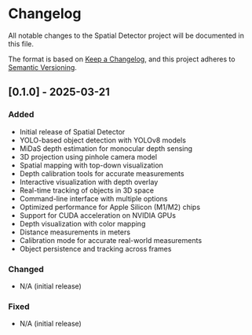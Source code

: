 # Changelog

All notable changes to the Spatial Detector project will be documented in this file.

The format is based on [Keep a Changelog](https://keepachangelog.com/en/1.0.0/),
and this project adheres to [Semantic Versioning](https://semver.org/spec/v2.0.0.html).

## [0.1.0] - 2025-03-21

### Added
- Initial release of Spatial Detector
- YOLO-based object detection with YOLOv8 models
- MiDaS depth estimation for monocular depth sensing
- 3D projection using pinhole camera model
- Spatial mapping with top-down visualization
- Depth calibration tools for accurate measurements
- Interactive visualization with depth overlay
- Real-time tracking of objects in 3D space
- Command-line interface with multiple options
- Optimized performance for Apple Silicon (M1/M2) chips
- Support for CUDA acceleration on NVIDIA GPUs
- Depth visualization with color mapping
- Distance measurements in meters
- Calibration mode for accurate real-world measurements
- Object persistence and tracking across frames

### Changed
- N/A (initial release)

### Fixed
- N/A (initial release)

